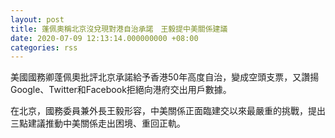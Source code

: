 ```yaml
---
layout: post
title: 蓬佩奧稱北京沒兌現對港自治承諾　王毅提中美關係建議
date: 2020-07-09 12:13:14.000000000 +08:00
categories: rss
---
```


美國國務卿蓬佩奧批評北京承諾給予香港50年高度自治，變成空頭支票，又讚揚Google、Twitter和Facebook拒絕向港府交出用戶數據。

在北京，國務委員兼外長王毅形容，中美關係正面臨建交以來最嚴重的挑戰，提出三點建議推動中美關係走出困境、重回正軌。
